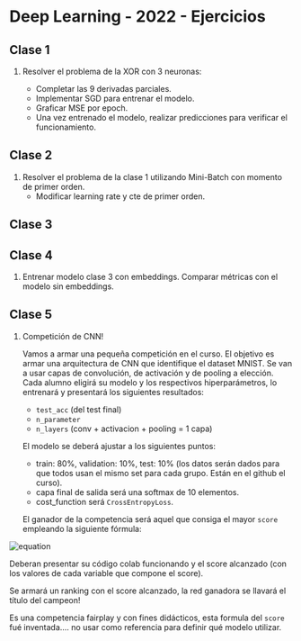 # Deep Learning - 2022 - Ejercicios

## Clase 1

1. Resolver el problema de la XOR con 3 neuronas:

    *  Completar las 9 derivadas parciales.
	* Implementar SGD para entrenar el modelo.
	* Graficar MSE por epoch.
    * Una vez entrenado el modelo, realizar predicciones para verificar el funcionamiento.


## Clase 2

1. Resolver el problema de la clase 1 utilizando Mini-Batch con momento de primer orden.
	* Modificar learning rate y cte de primer orden.

## Clase 3



## Clase 4

1. Entrenar modelo clase 3 con embeddings. Comparar métricas con el modelo sin embeddings.
    
## Clase 5

1. Competición de CNN!

    Vamos a armar una pequeña competición en el curso.
    El objetivo es armar una arquitectura de CNN que identifique el dataset MNIST.
    Se van a usar capas de convolución, de activación y de pooling a elección. Cada alumno eligirá su modelo y los respectivos hiperparámetros, lo entrenará y presentará los siguientes resultados:

    *   `test_acc` (del test final)
    *   `n_parameter`
    *   `n_layers` (conv + activacion + pooling = 1 capa)

    El modelo se deberá ajustar a los siguientes puntos:

    *   train: 80%, validation: 10%, test: 10% (los datos serán dados para que todos usan el mismo set para cada grupo. Están en el github el curso).
    *   capa final de salida será una softmax de 10 elementos.
    *   cost_function será `CrossEntropyLoss`.

    El ganador de la competencia será aquel que consiga el mayor `score` empleando la siguiente fórmula:
 
 ![equation](https://latex.codecogs.com/svg.image?score%20=%20\frac{1}{log_{10}(n\_parameter)}%20*%20test\_acc*n\_layers)
  
  Deberan presentar su código colab funcionando y el score alcanzado (con los valores de cada variable que compone el score).
   
   Se armará un ranking con el score alcanzado, la red ganadora se llavará el título del campeon!
    
   Es una competencia fairplay y con fines didácticos, esta formula del ```score``` fué inventada.... no usar como referencia para definir qué modelo utilizar.